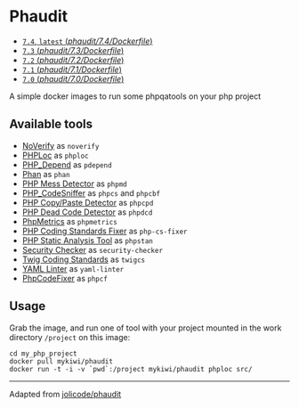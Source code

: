 # Phaudit

- [`7.4`, `latest` (*phaudit/7.4/Dockerfile*)](https://github.com/mykiwi/dockerfiles/tree/master/phaudit/7.4/Dockerfile)
- [`7.3` (*phaudit/7.3/Dockerfile*)](https://github.com/mykiwi/dockerfiles/tree/master/phaudit/7.3/Dockerfile)
- [`7.2` (*phaudit/7.2/Dockerfile*)](https://github.com/mykiwi/dockerfiles/tree/master/phaudit/7.2/Dockerfile)
- [`7.1` (*phaudit/7.1/Dockerfile*)](https://github.com/mykiwi/dockerfiles/tree/master/phaudit/7.1/Dockerfile)
- [`7.0` (*phaudit/7.0/Dockerfile*)](https://github.com/mykiwi/dockerfiles/tree/master/phaudit/7.0/Dockerfile)

A simple docker images to run some phpqatools on your php project

## Available tools

* [NoVerify](https://github.com/VKCOM/noverify) as `noverify`
* [PHPLoc](http://github.com/sebastianbergmann/phploc) as `phploc`
* [PHP_Depend](http://pdepend.org/) as `pdepend`
* [Phan](https://github.com/phan/phan) as `phan`
* [PHP Mess Detector](http://phpmd.org/) as `phpmd`
* [PHP_CodeSniffer](http://pear.php.net/PHP_CodeSniffer) as `phpcs` and `phpcbf`
* [PHP Copy/Paste Detector](http://github.com/sebastianbergmann/phpcpd) as `phpcpd`
* [PHP Dead Code Detector](http://github.com/sebastianbergmann/phpdcd) as `phpdcd`
* [PhpMetrics](http://www.phpmetrics.org/) as `phpmetrics`
* [PHP Coding Standards Fixer](http://cs.sensiolabs.org/) as `php-cs-fixer`
* [PHP Static Analysis Tool](https://github.com/phpstan/phpstan) as `phpstan`
* [Security Checker](https://security.symfony.com/) as `security-checker`
* [Twig Coding Standards](https://github.com/allocine/twigcs) as `twigcs`
* [YAML Linter](https://github.com/HeahDude/yaml-linter) as `yaml-linter`
* [PhpCodeFixer](https://github.com/wapmorgan/PhpCodeFixer) as `phpcf`

## Usage

Grab the image, and run one of tool with your project mounted in the work directory `/project` on this image:

```
cd my_php_project
docker pull mykiwi/phaudit
docker run -t -i -v `pwd`:/project mykiwi/phaudit phploc src/
```

---

Adapted from [jolicode/phaudit](https://hub.docker.com/r/jolicode/phaudit/)
